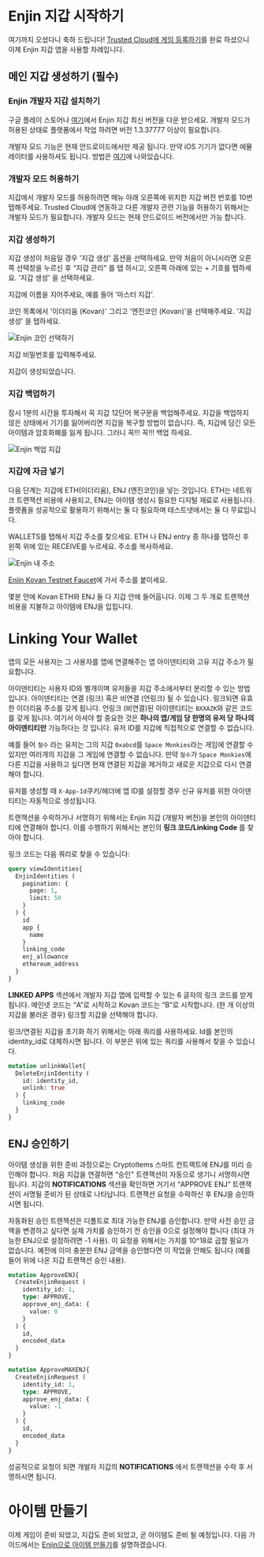 # Enjin 지갑 시작하기

여기까지 오셨다니 축하 드립니다! [Trusted Cloud에 게임 등록하기](registering-game.md)를 완료 하셨으니 이제 Enjin 지갑 앱을 사용할 차례입니다.

## 메인 지갑 생성하기 (필수)

### Enjin 개발자 지갑 설치하기

구글 플레이 스토어나 [여기](https://drive.google.com/open?id=1zKcWWweKaL8ITpabOZHI6IuU80g5LnHA)에서 Enjin 지갑 최신 버전을 다운 받으세요. 개발자 모드가 허용된 상태로 플랫폼에서 작업 하려면 버전 1.3.37777 이상이 필요합니다. 

개발자 모드 기능은 현재 안드로이드에서만 제공 됩니다. 만약 iOS 기기가 없다면 에뮬레이터를 사용하셔도 됩니다. 방법은 [여기](https://forum.enjin.io/threads/link-not-available-in-ios-wallet.10/)에 나와있습니다.

### 개발자 모드 허용하기

지갑에서 개발자 모드를 허용하려면 메뉴 아래 오른쪽에 위치한 지갑 버전 번호를 10번 탭해주세요. Trusted Cloud에 연동하고 다른 개발자 관련 기능을 허용하기 위해서는 개발자 모드가 필요합니다. 개발자 모드는 현재 안드로이드 버전에서만 가능 합니다.

### 지갑 생성하기

지갑 생성이 처음일 경우 '지갑 생성' 옵션을 선택하세요. 만약 처음이 아니시라면 오른쪽 선택창을 누르신 후 “지갑 관리" 를 탭 하시고, 오른쪽 아래에 있는 + 기호를 탭하세요. '지갑 생성' 을 선택하세요.

지갑에 이름을 지어주세요, 예를 들어 '마스터 지갑'.

코인 목록에서 '이더리움 (Kovan)' 그리고 '엔진코인 (Kovan)'을 선택해주세요. '지갑 생성' 을 탭하세요.

![Enjin 코인 선택하기](../docs/images/wallet_select_coins.png)

지갑 비밀번호를 입력해주세요.

지갑이 생성되었습니다.

### 지갑 백업하기

잠시 1분의 시간을 투자해서 꼭 지갑 12단어 복구문을 백업해주세요. 지갑을 백업하지 않은 상태에서 기기를 잃어버리면 지갑을 복구할 방법이 없습니다. 즉, 지갑에 담긴 모든 아이템과 암호화폐를 잃게 됩니다. 그러니 꼭!!! 꼭!!! 백업 하세요.

![Enjin 백업 지갑](../docs/images/wallet_master_wallet.png)

### 지갑에 자금 넣기

다음 단계는 지갑에 ETH(이더리움), ENJ (엔진코인)을 넣는 것입니다. ETH는 네트워크 트랜잭션 비용에 사용되고, ENJ는 아이템 생성시 필요한 디지털 재료로 사용됩니다. 플랫폼을 성공적으로 활용하기 위해서는 둘 다 필요하며 테스트넷에서는 둘 다 무료입니다.

WALLETS를 탭해서 지갑 주소를 찾으세요. ETH 나 ENJ entry 중 하나를 탭하신 후 왼쪽 위에 있는 RECEIVE를 누르세요. 주소를 복사하세요.

![Enjin 내 주소](../docs/images/wallet_get_address.png)

[Enjin Kovan Testnet Faucet](https://kovan.faucet.enjin.io/)에 가서 주소를 붙이세요. 

몇분 안에 Kovan ETH와 ENJ 둘 다 지갑 안에 들어옵니다. 이제 그 두 개로 트랜잭션 비용을 지불하고 아이템에 ENJ을 입힙니다.

# Linking Your Wallet

앱의 모든 사용자는 그 사용자를 앱에 연결해주는 앱 아이덴티티와 고유 지갑 주소가 필요합니다. 

아이덴티티는 사용자 ID와 별개이며 유저들을 지갑 주소에서부터 분리할 수 있는 방법입니다. 아이덴티티는 연결 (링크) 혹은 비연결 (언링크) 될 수 있습니다. 링크되면 유효한 이더리움 주소를 갖게 됩니다. 언링크 (비연결)된 아이덴티티는 `BXXAZK`와 같은 코드를 갖게 됩니다. 여기서 아셔야 할 중요한 것은 **하나의 앱/게임 당 한명의 유저 당 하나의 아이덴티티만** 가능하다는 것 입니다. 유저 ID를 지갑에 직접적으로 연결할 수 없습니다.

예를 들어 `철수` 라는 유저는 그의 지갑 `0xabcd`를 `Space Monkies`라는 게임에 연결할 수 있지만 여러개의 지갑을 그 게임에 연결할 수 없습니다. 만약 `철수`가 `Space Monkies`에 다른 지갑을 사용하고 싶다면 현재 연결된 지갑을 제거하고 새로운 지갑으로 다시 연결해야 합니다. 

유저를 생성할 때 `X-App-Id`쿠키/헤더에 앱 ID를 설정할 경우 신규 유저를 위한 아이덴티티는 자동적으로 생성됩니다.

트랜잭션을 수락하거나 서명하기 위해서는 Enjin 지갑 (개발자 버전)을 본인의 아이덴티티에 연결해야 합니다. 이를 수행하기 위해서는 본인의  **링크 코드/Linking Code** 를 찾아야 합니다. 

링크 코드는 다음 쿼리로 찾을 수 있습니다:

```graphql
query viewIdentities{
  EnjinIdentities (
    pagination: {
      page: 1,
      limit: 50
    }
  ) {
    id
    app {
      name
    }
    linking_code
    enj_allowance
    ethereum_address
  }
}
```

**LINKED APPS** 섹션에서 개발자 지갑 앱에 입력할 수 있는 6 글자의 링크 코드를 받게 됩니다. 메인넷 코드는 “A”로 시작하고 Kovan 코드는 “B”로 시작합니다. (한 개 이상의 지갑을 불러온 경우) 링크할 지갑을 선택해야 합니다. 

링크/연결된 지갑을 초기화 하기 위해서는 아래 쿼리를 사용하세요. Id를 본인의 identity_id로 대체하시면 됩니다. 이 부분은 위에 있는 쿼리를 사용해서 찾을 수 있습니다.

```graphql
mutation unlinkWallet{
  DeleteEnjinIdentity (
    id: identity_id,
    unlink: true
  ) {
    linking_code
  }
}
```

## ENJ 승인하기

아이템 생성을 위한 준비 과정으로는 CryptoItems 스마트 컨트랙트에 ENJ를 미리 승인해야 합니다. 처음 지갑을 연결하면 “승인" 트랜잭션이 자동으로 생기니 서명하시면 됩니다. 지갑의 **NOTIFICATIONS** 섹션을 확인하면 거기서 “APPROVE ENJ” 트랜잭션이 서명될 준비가 된 상태로 나타납니다. 트랜잭션 요청을 수락하신 후 ENJ을 승인하시면 됩니다.

자동화된 승인 트랜잭션은 디폴트로 최대 가능한 ENJ를 승인합니다. 만약 사전 승인 금액을 변경하고 싶다면 실제 가치를 승인하기 전 승인을 0으로 설정해야 합니다 (최대 가능한 ENJ으로 설정하려면 -1 사용). 이 요청을 위해서는 가치를 10^18로 곱할 필요가 없습니다. 예전에 이미 충분한 ENJ 금액을 승인했다면 이 작업을 안해도 됩니다 (예를 들어 위에 나온 지갑 트랜잭션 승인 내용).

```graphql
mutation ApproveENJ{
  CreateEnjinRequest (
    identity_id: 1,
    type: APPROVE,
    approve_enj_data: {
      value: 0
    }
  ) {
    id,
    encoded_data
  }
}

mutation ApproveMAXENJ{
  CreateEnjinRequest (
    identity_id: 1,
    type: APPROVE,
    approve_enj_data: {
      value: -1
    }
  ) {
    id,
    encoded_data
  }
}
```

성공적으로 요청이 되면 개발자 지갑의 **NOTIFICATIONS** 에서 트랜잭션을 수락 후 서명하시면 됩니다.

# 아이템 만들기

이제 게임이 준비 되었고, 지갑도 준비 되었고, 곧 아이템도 준비 될 예정입니다. 다음 가이드에서는 [Enjin으로 아이템 만들기](creating-items.md)를 설명하겠습니다.

